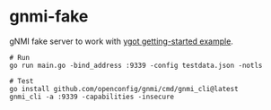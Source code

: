 # gnmi-fake
gNMI fake server to work with [ygot getting-started example](https://github.com/openconfig/ygot/tree/master/demo/getting_started).

```shell
# Run
go run main.go -bind_address :9339 -config testdata.json -notls

# Test
go install github.com/openconfig/gnmi/cmd/gnmi_cli@latest
gnmi_cli -a :9339 -capabilities -insecure
```